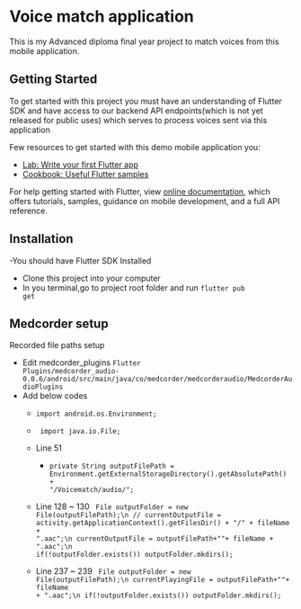 # Voice match application

This is my Advanced diploma final year project to match voices from this mobile application.

## Getting Started

To get started with this project  you must have an understanding of Flutter SDK and  have access to our backend API endpoints(which is not yet released for public uses)
 which serves to process voices sent via this application

Few resources to get started with this demo mobile application you:

- [Lab: Write your first Flutter app](https://flutter.dev/docs/get-started/codelab)
- [Cookbook: Useful Flutter samples](https://flutter.dev/docs/cookbook)

For help getting started with Flutter, view
[online documentation](https://flutter.dev/docs), which offers tutorials,
samples, guidance on mobile development, and a full API reference.

## Installation
-You should have Flutter SDK Installed
- Clone this project into your computer
- In you terminal,go to project root folder and run <code>flutter pub get</code>

## Medcorder setup

Recorded file paths setup
- Edit medcorder_plugins <code>Flutter Plugins/medcorder_audio-0.0.6/android/src/main/java/co/medcorder/medcorderaudio/MedcorderAudioPlugins</code>
- Add below codes 
    - <code>import android.os.Environment;</code>
    - <code> import java.io.File;</code>
    - Line 51
        - <code>private String outputFilePath = Environment.getExternalStorageDirectory().getAbsolutePath() + "/Voicematch/audio/";</code>
    - Line 128 ~ 130
         <code>
         File outputFolder = new File(outputFilePath);\n
         //      currentOutputFile = activity.getApplicationContext().getFilesDir() + "/" + fileName + ".aac";\n
               currentOutputFile =  outputFilePath+""+ fileName + ".aac";\n
               if(!outputFolder.exists()) outputFolder.mkdirs();
         </code>
 
    - Line 237 ~ 239
        <code>
        File outputFolder = new File(outputFilePath);\n
         currentPlayingFile =  outputFilePath+""+ fileName + ".aac";\n
         if(!outputFolder.exists()) outputFolder.mkdirs();
        </code>
